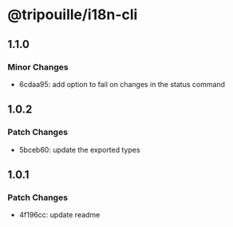 # @tripouille/i18n-cli

## 1.1.0

### Minor Changes

- 6cdaa95: add option to fail on changes in the status command

## 1.0.2

### Patch Changes

- 5bceb60: update the exported types

## 1.0.1

### Patch Changes

- 4f196cc: update readme

